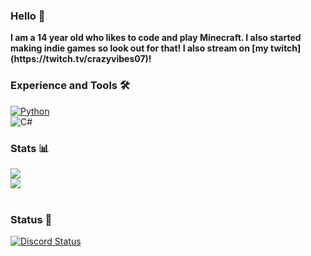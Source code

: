 <div class="center">
<h3 class="center">Hello 👋</h3>
<span class="center"><b>I am a 14 year old who likes to code and play Minecraft. </a>I also started making indie games so look out for that! I also stream on [my twitch](https://twitch.tv/crazyvibes07)!</b></span>
<br>
<h3 class="center">Experience and Tools 🛠️</h3>
<a href="https://python.org"><img alt="Python" src="https://img.shields.io/badge/Python-3776ab?style=for-the-badge&logo=python&logoColor=white" class="center"></a>
<br>
<img alt="C#" src="https://img.shields.io/badge/c%23-%23239120.svg?style=for-the-badge&logo=c-sharp&logoColor=white"/>
<br>
<h3 class="center">Stats 📊</h3>
<a href="https://github.com/crazyvibes07?tab=repositories"><img src="https://github-readme-stats.vercel.app/api?username=crazyvibes07&show_icons=true&count_private=false&theme=radical" class="center"></a>
<br>
<a href="https://github.com/crazyvibes07?tab=repositories"><img src="https://github-readme-stats.vercel.app/api/top-langs/?username=crazyvibes07&show_icons=true&count_private=false&theme=radical" class="center"></a>
<br>
<br>
<h3 class="center">Status 📄</h3>
<a href="https://discord.com/users/485255323502772255"><img alt="Discord Status" src="https://discord.c99.nl/widget/theme-1/485255323502772255.png"></a>
<br>
<br>
</div>
